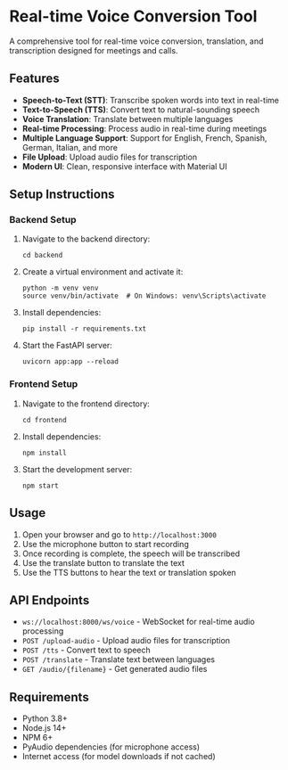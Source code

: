 # Real-time Voice Conversion Tool

A comprehensive tool for real-time voice conversion, translation, and transcription designed for meetings and calls.

## Features

- **Speech-to-Text (STT)**: Transcribe spoken words into text in real-time
- **Text-to-Speech (TTS)**: Convert text to natural-sounding speech
- **Voice Translation**: Translate between multiple languages
- **Real-time Processing**: Process audio in real-time during meetings
- **Multiple Language Support**: Support for English, French, Spanish, German, Italian, and more
- **File Upload**: Upload audio files for transcription
- **Modern UI**: Clean, responsive interface with Material UI

## Setup Instructions

### Backend Setup

1. Navigate to the backend directory:

   ```
   cd backend
   ```

2. Create a virtual environment and activate it:

   ```
   python -m venv venv
   source venv/bin/activate  # On Windows: venv\Scripts\activate
   ```

3. Install dependencies:

   ```
   pip install -r requirements.txt
   ```

4. Start the FastAPI server:
   ```
   uvicorn app:app --reload
   ```

### Frontend Setup

1. Navigate to the frontend directory:

   ```
   cd frontend
   ```

2. Install dependencies:

   ```
   npm install
   ```

3. Start the development server:
   ```
   npm start
   ```

## Usage

1. Open your browser and go to `http://localhost:3000`
2. Use the microphone button to start recording
3. Once recording is complete, the speech will be transcribed
4. Use the translate button to translate the text
5. Use the TTS buttons to hear the text or translation spoken

## API Endpoints

- `ws://localhost:8000/ws/voice` - WebSocket for real-time audio processing
- `POST /upload-audio` - Upload audio files for transcription
- `POST /tts` - Convert text to speech
- `POST /translate` - Translate text between languages
- `GET /audio/{filename}` - Get generated audio files

## Requirements

- Python 3.8+
- Node.js 14+
- NPM 6+
- PyAudio dependencies (for microphone access)
- Internet access (for model downloads if not cached)
